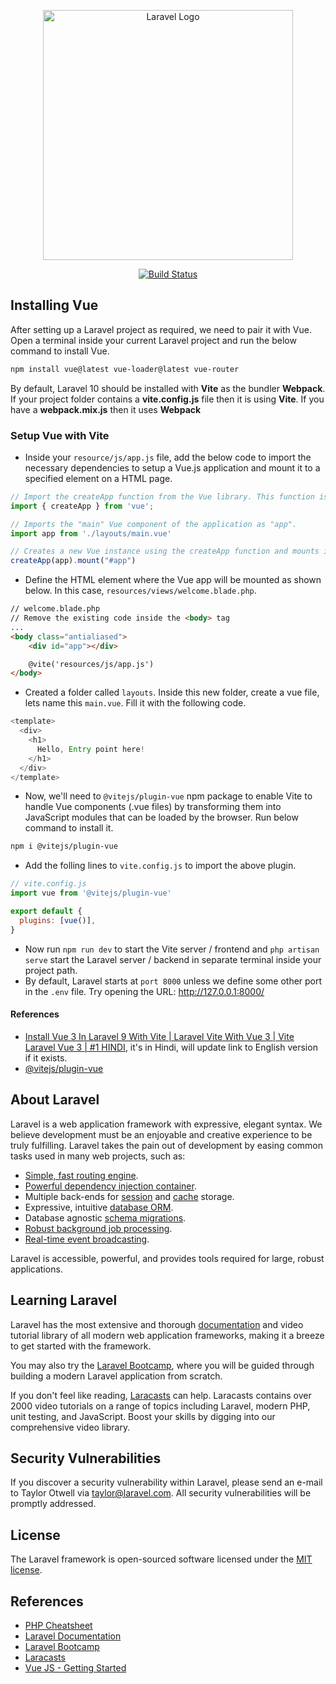 <p align="center"><a href="https://laravel.com" target="_blank"><img src="https://raw.githubusercontent.com/laravel/art/master/logo-lockup/5%20SVG/2%20CMYK/1%20Full%20Color/laravel-logolockup-cmyk-red.svg" width="400" alt="Laravel Logo"></a></p>

<p align="center">
<a href="https://github.com/laravel/framework/actions"><img src="https://github.com/laravel/framework/workflows/tests/badge.svg" alt="Build Status"></a>
</p>

## Installing Vue

After setting up a Laravel project as required, we need to pair it with Vue. Open a terminal inside your current Laravel project and run the below command to install Vue.

```bash
npm install vue@latest vue-loader@latest vue-router
```

By default, Laravel 10 should be installed with **Vite** as the bundler **Webpack**. If your project folder contains a **vite.config.js** file then it is using **Vite**. If you have a **webpack.mix.js** then it uses **Webpack**

### Setup Vue with Vite

- Inside your `resource/js/app.js` file, add the below code to import the necessary dependencies to setup a Vue.js application and mount it to a specified element on a HTML page.

```javascript
// Import the createApp function from the Vue library. This function is used to create a new Vue instance.
import { createApp } from 'vue';

// Imports the "main" Vue component of the application as "app".
import app from './layouts/main.vue'

// Creates a new Vue instance using the createApp function and mounts it to the #app element which will be defined in welcome.blade.php
createApp(app).mount("#app")
```

- Define the HTML element where the Vue app will be mounted as shown below. In this case, `resources/views/welcome.blade.php`.

```html
// welcome.blade.php
// Remove the existing code inside the <body> tag
...
<body class="antialiased">
    <div id="app"></div>

    @vite('resources/js/app.js')
</body>
```

- Created a folder called `layouts`. Inside this new folder, create a vue file, lets name this `main.vue`. Fill it with the following code.

```javascript
<template>
  <div>
    <h1>
      Hello, Entry point here!
    </h1>
  </div>
</template>
```

- Now, we'll need to `@vitejs/plugin-vue` npm package to enable Vite to handle Vue components (.vue files) by transforming them into JavaScript modules that can be loaded by the browser. Run below command to install it.

```bash
npm i @vitejs/plugin-vue
```

- Add the folling lines to `vite.config.js` to import the above plugin.

```javascript
// vite.config.js
import vue from '@vitejs/plugin-vue'

export default {
  plugins: [vue()],
}
```

- Now run `npm run dev` to start the Vite server / frontend and `php artisan serve` start the Laravel server / backend in separate terminal inside your project path.
- By default, Laravel starts at `port 8000` unless we define some other port in the `.env` file. Try opening the URL: <http://127.0.0.1:8000/>

#### References

- [Install Vue 3 In Laravel 9 With Vite | Laravel Vite With Vue 3 | Vite Laravel Vue 3 | #1 HINDI](https://www.youtube.com/watch?v=8_ptB59jcWM&t=2s), it's in Hindi, will update link to English version if it exists.
- [@vitejs/plugin-vue](https://www.npmjs.com/package/@vitejs/plugin-vue)

## About Laravel

Laravel is a web application framework with expressive, elegant syntax. We believe development must be an enjoyable and creative experience to be truly fulfilling. Laravel takes the pain out of development by easing common tasks used in many web projects, such as:

- [Simple, fast routing engine](https://laravel.com/docs/routing).
- [Powerful dependency injection container](https://laravel.com/docs/container).
- Multiple back-ends for [session](https://laravel.com/docs/session) and [cache](https://laravel.com/docs/cache) storage.
- Expressive, intuitive [database ORM](https://laravel.com/docs/eloquent).
- Database agnostic [schema migrations](https://laravel.com/docs/migrations).
- [Robust background job processing](https://laravel.com/docs/queues).
- [Real-time event broadcasting](https://laravel.com/docs/broadcasting).

Laravel is accessible, powerful, and provides tools required for large, robust applications.

## Learning Laravel

Laravel has the most extensive and thorough [documentation](https://laravel.com/docs) and video tutorial library of all modern web application frameworks, making it a breeze to get started with the framework.

You may also try the [Laravel Bootcamp](https://bootcamp.laravel.com), where you will be guided through building a modern Laravel application from scratch.

If you don't feel like reading, [Laracasts](https://laracasts.com) can help. Laracasts contains over 2000 video tutorials on a range of topics including Laravel, modern PHP, unit testing, and JavaScript. Boost your skills by digging into our comprehensive video library.

## Security Vulnerabilities

If you discover a security vulnerability within Laravel, please send an e-mail to Taylor Otwell via [taylor@laravel.com](mailto:taylor@laravel.com). All security vulnerabilities will be promptly addressed.

## License

The Laravel framework is open-sourced software licensed under the [MIT license](https://opensource.org/licenses/MIT).

## References

- [PHP Cheatsheet](https://overapi.com/php)
- [Laravel Documentation](https://laravel.com/docs)
- [Laravel Bootcamp](https://bootcamp.laravel.com)
- [Laracasts](https://laracasts.com)
- [Vue JS - Getting Started](https://vuejs.org/guide/quick-start.html)
